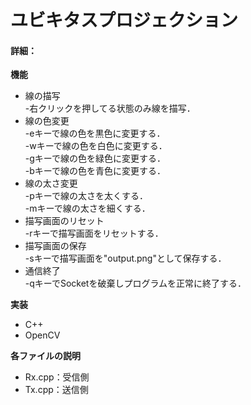 # ユビキタスプロジェクション
#### 詳細：

**機能**
* 線の描写<br>
    -右クリックを押してる状態のみ線を描写．
* 線の色変更<br>
    -eキーで線の色を黒色に変更する．<br>
    -wキーで線の色を白色に変更する．<br>
    -gキーで線の色を緑色に変更する．<br>
    -bキーで線の色を青色に変更する．
* 線の太さ変更<br>
    -pキーで線の太さを太くする．<br>
    -mキーで線の太さを細くする．
* 描写画面のリセット<br>
    -rキーで描写画面をリセットする．
* 描写画面の保存<br>
    -sキーで描写画面を"output.png"として保存する．
* 通信終了<br>
    -qキーでSocketを破棄しプログラムを正常に終了する．

**実装**
* C++
* OpenCV

**各ファイルの説明**
* Rx.cpp：受信側
* Tx.cpp：送信側

